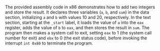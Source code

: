 The provided assembly code in x86 demonstrates how to add two integers and store the result. It declares three variables (`a`, `b`, and `sum`) in the data section, initializing `a` and `b` with values 10 and 20, respectively. In the text section, starting at the `_start` label, it loads the value of `a` into the `eax` register, adds the value of `b` to `eax`, and then stores the result in `sum`. The program then makes a system call to exit, setting `eax` to 1 (the system call number for exit) and `ebx` to 0 (the exit status code), before invoking the interrupt `int 0x80` to terminate the program.
